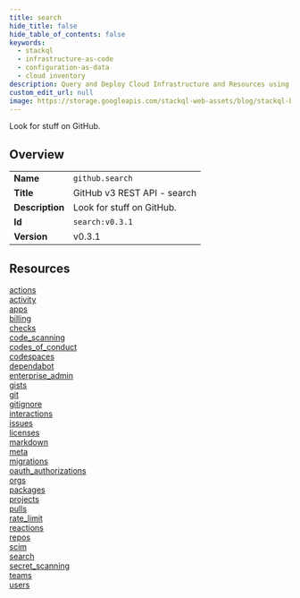 ```yaml
---
title: search
hide_title: false
hide_table_of_contents: false
keywords:
  - stackql
  - infrastructure-as-code
  - configuration-as-data
  - cloud inventory
description: Query and Deploy Cloud Infrastructure and Resources using SQL
custom_edit_url: null
image: https://storage.googleapis.com/stackql-web-assets/blog/stackql-blog-post-featured-image.png
---
```

Look for stuff on GitHub.  
    

## Overview
<table><tbody>
<tr><td><b>Name</b></td><td><code>github.search</code></td></tr>
<tr><td><b>Title</b></td><td>GitHub v3 REST API - search</td></tr>
<tr><td><b>Description</b></td><td>Look for stuff on GitHub.</td></tr>
<tr><td><b>Id</b></td><td><code>search:v0.3.1</code></td></tr>
<tr><td><b>Version</b></td><td>v0.3.1</td></tr>
</tbody></table>

## Resources
<div class="row">
<div class="providerDocColumn">
<a href="/docs/providers/github/search/actions">actions</a><br />
<a href="/docs/providers/github/search/activity">activity</a><br />
<a href="/docs/providers/github/search/apps">apps</a><br />
<a href="/docs/providers/github/search/billing">billing</a><br />
<a href="/docs/providers/github/search/checks">checks</a><br />
<a href="/docs/providers/github/search/code_scanning">code_scanning</a><br />
<a href="/docs/providers/github/search/codes_of_conduct">codes_of_conduct</a><br />
<a href="/docs/providers/github/search/codespaces">codespaces</a><br />
<a href="/docs/providers/github/search/dependabot">dependabot</a><br />
<a href="/docs/providers/github/search/enterprise_admin">enterprise_admin</a><br />
<a href="/docs/providers/github/search/gists">gists</a><br />
<a href="/docs/providers/github/search/git">git</a><br />
<a href="/docs/providers/github/search/gitignore">gitignore</a><br />
<a href="/docs/providers/github/search/interactions">interactions</a><br />
<a href="/docs/providers/github/search/issues">issues</a><br />
<a href="/docs/providers/github/search/licenses">licenses</a><br />
</div>
<div class="providerDocColumn">
<a href="/docs/providers/github/search/markdown">markdown</a><br />
<a href="/docs/providers/github/search/meta">meta</a><br />
<a href="/docs/providers/github/search/migrations">migrations</a><br />
<a href="/docs/providers/github/search/oauth_authorizations">oauth_authorizations</a><br />
<a href="/docs/providers/github/search/orgs">orgs</a><br />
<a href="/docs/providers/github/search/packages">packages</a><br />
<a href="/docs/providers/github/search/projects">projects</a><br />
<a href="/docs/providers/github/search/pulls">pulls</a><br />
<a href="/docs/providers/github/search/rate_limit">rate_limit</a><br />
<a href="/docs/providers/github/search/reactions">reactions</a><br />
<a href="/docs/providers/github/search/repos">repos</a><br />
<a href="/docs/providers/github/search/scim">scim</a><br />
<a href="/docs/providers/github/search/search">search</a><br />
<a href="/docs/providers/github/search/secret_scanning">secret_scanning</a><br />
<a href="/docs/providers/github/search/teams">teams</a><br />
<a href="/docs/providers/github/search/users">users</a><br />
</div>
</div>
